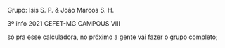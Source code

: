 Grupo:
Isis S. P. & João Marcos S. H.


3º info 2021
CEFET-MG CAMPOUS VIII

só pra esse calculadora, no próximo a gente vai fazer o grupo completo;
